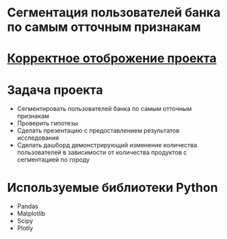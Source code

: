 # Сегментация пользователей банка по самым отточным признакам

# [Корректное отоброжение проекта](https://nbviewer.org/github/romanbinya/projecctyandex/blob/e5a0cd46aea13d828cdcbd4a14d409d84a360285/Сегментация%20пользователей%20банка/Сегменатация%20пользователей%20банка.ipynb)

# Задача проекта
* Сегментировать пользователей банка по самым отточным признакам
* Проверить гипотезы 
* Сделать презентацию с предоставлением результатов исследования
* Сделать дашборд демонстрирующий изменение количества пользователей в зависимости от количества продуктов с сегментацией по городу
  
# Используемые библиотеки Python
* Pandas
* Matplotlib
* Scipy
* Plotly


